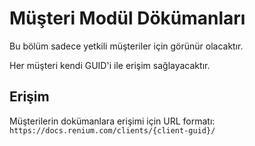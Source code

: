 # Müşteri Modül Dökümanları

Bu bölüm sadece yetkili müşteriler için görünür olacaktır.

Her müşteri kendi GUID'i ile erişim sağlayacaktır.

## Erişim

Müşterilerin dokümanlara erişimi için URL formatı:
`https://docs.renium.com/clients/{client-guid}/`